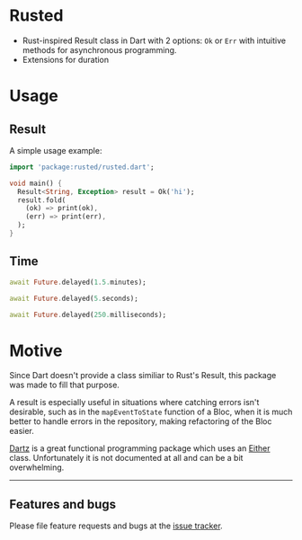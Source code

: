 # Rusted
* Rust-inspired Result class in Dart with 2 options: `Ok` or `Err` with intuitive methods for asynchronous programming.
* Extensions for duration

# Usage

## Result

A simple usage example:

```dart
import 'package:rusted/rusted.dart';

void main() {
  Result<String, Exception> result = Ok('hi');
  result.fold(
    (ok) => print(ok),
    (err) => print(err),
  );
}
```

## Time
```dart
await Future.delayed(1.5.minutes);

await Future.delayed(5.seconds);

await Future.delayed(250.milliseconds);
```

# Motive
Since Dart doesn't provide a class similiar to Rust's Result,
this package was made to fill that purpose.

A result is especially useful in situations where catching errors isn't desirable, such as in the `mapEventToState` function of a Bloc, when it is much better to handle errors in the repository, making refactoring of the Bloc easier.

[Dartz][dartz] is a great functional programming package which uses an [Either][either] class. Unfortunately it is not documented at all and can be a bit overwhelming.

---
## Features and bugs

Please file feature requests and bugs at the [issue tracker][tracker].

[either]: https://github.com/spebbe/dartz/blob/master/lib/src/either.dart
[dartz]: https://pub.dev/packages/dartz
[tracker]: https://github.com/aarol/rusted/issues
